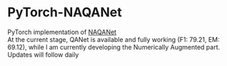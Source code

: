 # PyTorch-NAQANet
PyTorch implementation of [NAQANet](https://arxiv.org/pdf/1903.00161.pdf)  
At the current stage, QANet is available and fully working (F1: 79.21, EM: 69.12), while I am currently developing the Numerically Augmented part. Updates will follow daily
